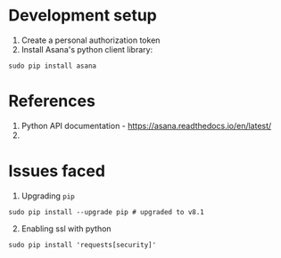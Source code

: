 # Development setup
1. Create a personal authorization token
2. Install Asana's python client library:

```
sudo pip install asana
```



# References
1. Python API documentation - https://asana.readthedocs.io/en/latest/
2. 

# Issues faced
1. Upgrading `pip`
```
sudo pip install --upgrade pip # upgraded to v8.1
```
2. Enabling ssl with python
```
sudo pip install 'requests[security]'
```



